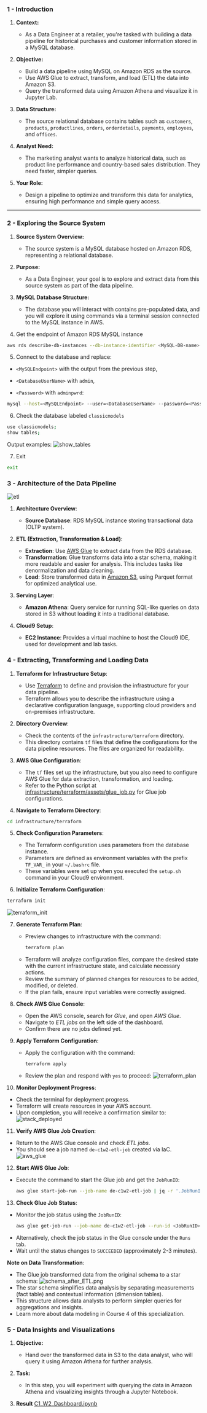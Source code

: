 ### 1 - Introduction

1. **Context:**
   - As a Data Engineer at a retailer, you're tasked with building a data pipeline for 
        historical purchases and customer information stored in a MySQL database.

2. **Objective:**
   - Build a data pipeline using MySQL on Amazon RDS as the source.
   - Use AWS Glue to extract, transform, and load (ETL) the data into Amazon S3.
   - Query the transformed data using Amazon Athena and visualize it in Jupyter Lab.

3. **Data Structure:**
   - The source relational database contains tables such as `customers`, `products`, 
        `productlines`, `orders`, `orderdetails`, `payments`, `employees`, and `offices`.

4. **Analyst Need:**
   - The marketing analyst wants to analyze historical data, such as product line performance 
        and country-based sales distribution. They need faster, simpler queries.

5. **Your Role:**
   - Design a pipeline to optimize and transform this data for analytics, ensuring high performance and simple query access.

---

### 2 - Exploring the Source System

1. **Source System Overview:**
   - The source system is a MySQL database hosted on Amazon RDS, representing a relational database.

2. **Purpose:**
   - As a Data Engineer, your goal is to explore and extract data from this source system as part of the data pipeline. 

3. **MySQL Database Structure:**
   - The database you will interact with contains pre-populated data, and you will explore it 
        using commands via a terminal session connected to the MySQL instance in AWS.
 
4. Get the endpoint of Amazon RDS MySQL instance

``` bash
aws rds describe-db-instances --db-instance-identifier <MySQL-DB-name> --output text --query "DBInstances[].Endpoint.Address"
```

5. Connect to the database and replace:
- `<MySQLEndpoint>` with the output from the previous step,

- `<DatabaseUserName>` with `admin`,

- `<Password>` with `adminpwrd`:

``` bash
mysql --host=<MySQLEndpoint> --user=<DatabaseUserName> --password=<Password> --port=3306
```

6. Check the database labeled `classicmodels`
``` bash
use classicmodels;
show tables;
``` 
Output examples:
![show_tables](./images/show_tables.png)

7. Exit
``` bash
exit
```

### 3 - Architecture of the Data Pipeline 
![etl](./images/etl.png)
1. **Architecture Overview**:
   - **Source Database**: RDS MySQL instance storing transactional data (OLTP system).

2. **ETL (Extraction, Transformation & Load)**:
   - **Extraction**: Use [AWS Glue](https://aws.amazon.com/en/glue/) to extract data from the RDS database.
   - **Transformation**: Glue transforms data into a star schema, making it more readable and easier for analysis. 
         This includes tasks like denormalization and data cleaning.
   - **Load**: Store transformed data in [Amazon S3](https://aws.amazon.com/en/s3/), 
         using Parquet format for optimized analytical use.

3. **Serving Layer**:
   - **Amazon Athena**: Query service for running SQL-like queries on data stored in 
         S3 without loading it into a traditional database.

4. **Cloud9 Setup**:
   - **EC2 Instance**: Provides a virtual machine to host the Cloud9 IDE, 
         used for development and lab tasks.

### 4 - Extracting, Transforming and Loading Data
1. **Terraform for Infrastructure Setup**:
   - Use [Terraform](https://www.terraform.io/) to define and provision the infrastructure for your data pipeline.
   - Terraform allows you to describe the infrastructure using a declarative configuration language, 
      supporting cloud providers and on-premises infrastructure.

2. **Directory Overview**:
   - Check the contents of the `infrastructure/terraform` directory.
   - This directory contains `tf` files that define the configurations for the 
      data pipeline resources. The files are organized for readability.

3. **AWS Glue Configuration**:
   - The `tf` files set up the infrastructure, but you also need to configure 
      AWS Glue for data extraction, transformation, and loading.
   - Refer to the Python script at [infrastructure/terraform/assets/glue_job.py](infrastructure/terraform/assets/glue_job.py) 
      for Glue job configurations.
 
4. **Navigate to Terraform Directory**:

``` bash
cd infrastructure/terraform
```

5. **Check Configuration Parameters**:
   - The Terraform configuration uses parameters from the database instance.
   - Parameters are defined as environment variables with the prefix `TF_VAR_` in your `~/.bashrc` file.
   - These variables were set up when you executed the `setup.sh` command in your Cloud9 environment.

6. **Initialize Terraform Configuration**:

``` bash
terraform init
```
![terraform_init](./images/terraform_init.png)

7. **Generate Terraform Plan**:
   - Preview changes to infrastructure with the command:
     ```bash
     terraform plan
     ```
   - Terraform will analyze configuration files, compare the desired state with the current infrastructure state, and calculate necessary actions.
   - Review the summary of planned changes for resources to be added, modified, or deleted.
   - If the plan fails, ensure input variables were correctly assigned.

8. **Check AWS Glue Console**:
   - Open the AWS console, search for *Glue*, and open *AWS Glue*.
   - Navigate to *ETL jobs* on the left side of the dashboard.
   - Confirm there are no jobs defined yet.

9. **Apply Terraform Configuration**:
   - Apply the configuration with the command:
     ```bash
     terraform apply
     ```
   - Review the plan and respond with `yes` to proceed:
     ![terraform_plan](images/terraform_plan.png)

10. **Monitor Deployment Progress**:
   - Check the terminal for deployment progress.
   - Terraform will create resources in your AWS account.
   - Upon completion, you will receive a confirmation similar to:
     ![stack_deployed](images/stack_deployed.png)

11. **Verify AWS Glue Job Creation**:
   - Return to the AWS Glue console and check *ETL jobs*.
   - You should see a job named `de-c1w2-etl-job` created via IaC.
     ![aws_glue](images/aws_glue.png)

12. **Start AWS Glue Job**:
   - Execute the command to start the Glue job and get the `JobRunID`:
     ```bash
     aws glue start-job-run --job-name de-c1w2-etl-job | jq -r '.JobRunId'
     ```

13. **Check Glue Job Status**:
   - Monitor the job status using the `JobRunID`:
     ```bash
     aws glue get-job-run --job-name de-c1w2-etl-job --run-id <JobRunID> --output text --query "JobRun.JobRunState"
     ```
   - Alternatively, check the job status in the Glue console under the `Runs` tab.
   - Wait until the status changes to `SUCCEEDED` (approximately 2-3 minutes).

**Note on Data Transformation**:
   - The Glue job transformed data from the original schema to a star schema:
     ![schema_after_ETL.png](images/schema_after_ETL.png)
   - The star schema simplifies data analysis by separating measurements (fact table) and contextual information (dimension tables).
   - This structure allows data analysts to perform simpler queries for aggregations and insights.
   - Learn more about data modeling in Course 4 of this specialization.

### 5 - Data Insights and Visualizations

1. **Objective:**
   - Hand over the transformed data in S3 to the data analyst, 
        who will query it using Amazon Athena for further analysis.

2. **Task:**
   - In this step, you will experiment with querying the data in Amazon Athena 
        and visualizing insights through a Jupyter Notebook.

 3. **Result**
    [C1_W2_Dashboard.ipynb](./C1_W2_Dashboard.ipynb)
